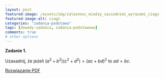 ```yaml
---
layout: post
featured-image: /assets/img/zaleznosc_miedzy_sasiednimi_wyrazami_ciagu.png
featured-image-alt: ciagi
categories: "zadania-podstawa"
tags: [dowody-zadania, zadania-podstawowa]
comments: true
# other options
---
```


**Zadanie 1.**

Uzasadnij, że jeżeli $(a^2+b^2)(c^2+d^2)=(ac+bd)^2$ to $ad=bc$.

<!-- Odnośnik do rozwiązania w folderze data -->
<a class="solution" href="/data/mydoc.pdf" target="_blank">Rozwiązanie PDF</a>